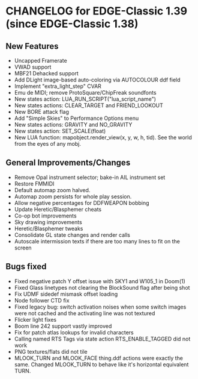 CHANGELOG for EDGE-Classic 1.39 (since EDGE-Classic 1.38)
====================================

New Features
------------
- Uncapped Framerate
- VWAD support
- MBF21 Dehacked support
- Add DLight image-based auto-coloring via AUTOCOLOUR ddf field
- Implement "extra_light_step" CVAR
- Emu de MIDI; remove ProtoSquare/ChipFreak soundfonts
- New states action: LUA_RUN_SCRIPT("lua_script_name")
- New states actions:  CLEAR_TARGET and FRIEND_LOOKOUT
- New BORE attack flag
- Add "Simple Skies" to Performance Options menu
- New states actions: GRAVITY and NO_GRAVITY
- New states action: SET_SCALE(float)
- New LUA function: mapobject.render_view(x, y, w, h, tid). See the world from the eyes of any mobj.


General Improvements/Changes
--------------------
- Remove Opal instrument selector; bake-in AIL instrument set
- Restore FMMIDI
- Default automap zoom halved.
- Automap zoom persists for whole play session.
- Allow negative percentages for DDFWEAPON bobbing
- Update Heretic/Blasphemer cheats
- Co-op bot improvements
- Sky drawing improvements
- Heretic/Blasphemer tweaks
- Consolidate GL state changes and render calls
- Autoscale intermission texts if there are too many lines to fit on the screen
 

Bugs fixed
----------
- Fixed negative patch Y offset issue with SKY1 and W105_1 in Doom(1)
- Fixed Glass linetypes not clearing the BlockSound flag after being shot
- Fix UDMF sidedef mismask offset loading
- Node follower CTD fix
- Fixed legacy bug: switch activation noises when some switch images were not cached and the activating line was not textured
- Flicker light fixes
- Boom line 242 support vastly improved
- Fix for patch atlas lookups for invalid characters
- Calling named RTS Tags via state action RTS_ENABLE_TAGGED did not work
- PNG textures/flats did not tile
- MLOOK_TURN and MLOOK_FACE thing.ddf actions were exactly the same. Changed MLOOK_TURN to behave like it's horizontal equivalent TURN.


